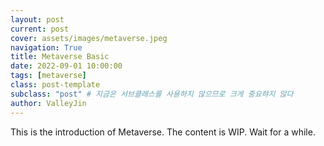 ```yaml
---
layout: post
current: post
cover: assets/images/metaverse.jpeg
navigation: True
title: Metaverse Basic
date: 2022-09-01 10:00:00
tags: [metaverse]
class: post-template
subclass: "post" # 지금은 서브클래스를 사용하지 않으므로 크게 중요햐지 않다
author: ValleyJin
---
```


This is the introduction of Metaverse. The content is WIP. Wait for a while.
